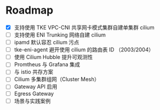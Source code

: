 # Roadmap

- [x] 支持使用 TKE VPC-CNI 共享网卡模式集群自建单集群 cilium
- [ ] 支持使用 ENI Trunking 网络自建 cilium
- [ ] ipamd 默认容忍 cilium 污点
- [ ] tke-eni-agent 避开使用 cilium 的路由表 ID （2003/2004）
- [ ] 使用 Cilium Hubble 提升可观测性
- [ ] Promtheus 与 Grafana 集成
- [ ] 与 istio 共存方案
- [ ] Cilium 多集群组网（Cluster Mesh）
- [ ] Gateway API 启用
- [ ] Egress Gateway
- [ ] 场景与实践案例
